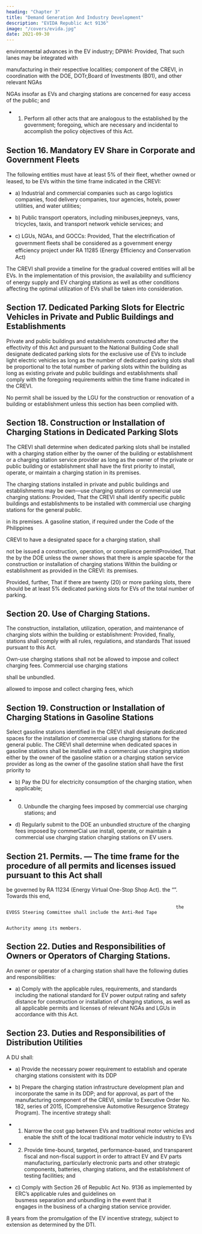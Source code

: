 ```yaml
---
heading: "Chapter 3"
title: "Demand Generation And Industry Development"
description: "EVIDA Republic Act 9136"
image: "/covers/evida.jpg"
date: 2021-09-30
---
```


environmental advances in the EV industry;                         DPWH: Provided, That such lanes may be integrated with

manufacturing           in their respective localities; component of the CREVI, in coordination with the DOE, DOTr,Board of Investments (B01), and other relevant NGAs                    

NGAs insofar as EVs and charging stations are concerned for easy access of the public; 
and                                           

- 1) Perform all other acts that are analogous to the          established by the government;
     foregoing, which are necessary and incidental to accomplish
     the policy objectives of this Act.                                      


<!-- public and private stakeholders;                                  ; -->





## Section 16. Mandatory EV Share in Corporate and Government Fleets

The following entities must have at least 5% of their ﬂeet, whether owned or leased, to be EVs within the time frame indicated in the CREVI:

- a) Industrial and commercial companies such as cargo logistics companies, food delivery companies, tour agencies, hotels, power utilities, and water utilities;                 

- b) Public transport operators, including minibuses,jeepneys, vans, tricycles, taxis, and transport network vehicle services; and

- c) LGUs, NGAs, and GOCCs: Provided, That the electriﬁcation of government ﬂeets shall be considered as a government energy efficiency project under RA 11285 (Energy Efﬁciency and Conservation Act)

The CREVI shall provide a timeline for the gradual covered entities will all be EVs. In the implementation of this provision, the availability and sufﬁciency of energy supply and EV charging stations as well as other conditions affecting the optimal utilization of EVs shall be taken into consideration.



## Section 17. Dedicated Parking Slots for Electric Vehicles in Private and Public Buildings and Establishments

Private and public buildings and establishments constructed after the effectivity of this Act and pursuant to the National Building Code shall designate dedicated parking slots for the exclusive use of EVs to include light electric vehicles as long as the number of dedicated parking slots shall be proportional to the total number of parking slots within the building as long as existing private and public buildings and establishments shall comply with the foregoing requirements within the time frame indicated in the CREVI.

No permit shall be issued by the LGU for the construction or renovation of a building or establishment unless this section has been complied with.


## Section 18. Construction or Installation of Charging Stations in Dedicated Parking Slots

The CREVI shall determine when dedicated parking slots shall be installed with a charging station either by the owner of the building or establishment or a charging station service provider as long as the owner of the private or public building or establishment shall have the first priority to install, operate, or maintain a charging station in its premises.

The charging stations installed in private and public buildings and establishments may be own—use charging stations
or commercial use charging stations: Provided, That the CREVI shall identify specific public buildings and establishments to be installed with commercial use charging stations for the general public.




in its premises. A gasoline station, if required under the Code of the Philippines 



CREVI to have a designated space for a charging station, shall     

not be issued a construction, operation, or compliance permitProvided, That the  by the DOE unless the owner shows that there is ample spacebe                                                        for the construction or installation of charging stations Within
the building or establishment as provided in the CREVI:
  its premises.

Provided, further, That if there are twenty (20) or more
parking slots, there should be at least 5% dedicated parking slots for EVs of the total number of parking.


## Section 20. Use of Charging Stations.

The construction, installation, utilization, operation, and maintenance of charging slots within the building or establishment: Provided, finally, stations shall comply with all rules, regulations, and standards
That  issued pursuant to this Act.
                                           

Own-use charging stations shall not be allowed to impose and collect charging fees. Commercial use charging stations



shall be unbundled.
                                                         
allowed to impose and collect charging fees, which

                                                                   

## Section 19. Construction or Installation of Charging Stations in Gasoline Stations

Select gasoline stations identified in the CREVI shall designate dedicated spaces for the installation of commercial use charging stations for the general public. The CREVI shall determine when dedicated spaces in gasoline stations shall be installed with a commercial use charging station either by the owner of the gasoline station or a charging station service provider as long as the owner of the gasoline station shall have the first priority to 


- b) Pay the DU for electricity consumption of the  charging station, when applicable;

- 0) Unbundle the charging fees imposed by commercial use charging stations; and

- d)   Regularly submit to the DOE an unbundled
structure of the charging fees imposed by commerCial use
install, operate, or maintain a commercial use charging station
charging stations on EV users.


## Section 21. Permits. — The time frame for the procedure of all permits and licenses issued pursuant to this Act shall

be governed by RA 11234 (Energy Virtual One-Stop Shop Act).                                                                   the “”. Towards this end,

                                                                   the EVOSS Steering Committee shall include the Anti-Red Tape

                                                                   Authority among its members.


## Section 22. Duties and Responsibilities of Owners or Operators of Charging Stations.

An owner or operator of a charging station shall have the following duties and responsibilities:
- a) Comply with the applicable rules, requirements, and standards including the national standard for EV power output rating and safety distance for construction or installation of charging stations, as well as all applicable permits and licenses of relevant NGAs and LGUs in accordance with this Act.



## Section 23. Duties and Responsibilities of Distribution Utilities

A DU shall:

- a) Provide the necessary power requirement to establish and operate charging stations consistent with its DDP
- b) Prepare the charging station infrastructure development plan and incorporate the same in its DDP; and for approval, as part of the manufacturing component of the CREVI, similar to Executive Order No. 182, series of 2015, (Comprehensive Automotive Resurgence Strategy Program). The incentive strategy shall:

- 1) Narrow the cost gap between EVs and traditional motor vehicles and enable the shift of the local traditional motor vehicle industry to EVs

- 2) Provide time-bound, targeted, performance-based, and transparent fiscal and non-fiscal support in order to attract EV and EV parts manufacturing, particularly electronic parts and other strategic components, batteries, charging stations, and the establishment of testing facilities; and


- c) Comply with Section 26 of Republic Act No. 9136 as implemented by ERC’s applicable rules and guidelines on            
busmess separation and unbundling in the event that it             
engages in the business of a charging station service provider.
                             
8 years from the promulgation of the EV incentive strategy, subject to extension as determined by the DTI.
